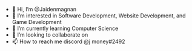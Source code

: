 - 👋 Hi, I’m @Jaidenmagnan
- 👀 I’m interested in Software Development, Website Development, and Game Development
- 🌱 I’m currently learning Computer Science
- 💞️ I’m looking to collaborate on 
- 📫 How to reach me discord @j money#2492

<!---
Jaidenmagnan/Jaidenmagnan is a ✨ special ✨ repository because its `README.md` (this file) appears on your GitHub profile.
You can click the Preview link to take a look at your changes.
--->
